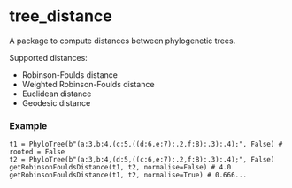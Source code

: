 # tree_distance

A package to compute distances between phylogenetic trees.

Supported distances:

- Robinson-Foulds distance
- Weighted Robinson-Foulds distance
- Euclidean distance
- Geodesic distance

### Example
    t1 = PhyloTree(b"(a:3,b:4,(c:5,((d:6,e:7):.2,f:8):.3):.4);", False) # rooted = False
    t2 = PhyloTree(b"(a:3,b:4,(d:5,((c:6,e:7):.2,f:8):.3):.4);", False)
    getRobinsonFouldsDistance(t1, t2, normalise=False) # 4.0
    getRobinsonFouldsDistance(t1, t2, normalise=True) # 0.666...

